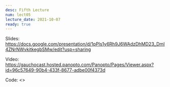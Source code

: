 ```yaml
---
desc: Fifth Lecture
num: lect05
lecture_date: 2021-10-07
ready: true
---
```



Slides: <https://docs.google.com/presentation/d/1pPls1y6Rh9J6WAdzDhMD23_DmI4ZNrNWvkitkegbSMw/edit?usp=sharing>

Video: <https://gauchocast.hosted.panopto.com/Panopto/Pages/Viewer.aspx?id=96c57649-90b4-433f-8677-adbe00f4373d> 

Code: <>

